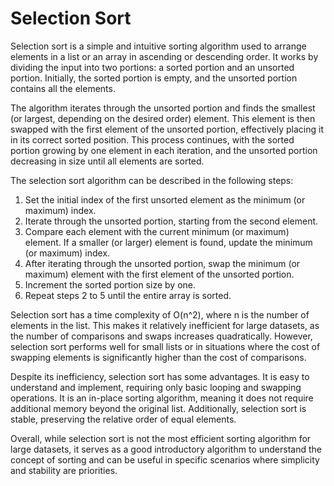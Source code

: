 # Selection Sort

Selection sort is a simple and intuitive sorting algorithm used to arrange elements in a list or an array in ascending or descending order. It works by dividing the input into two portions: a sorted portion and an unsorted portion. Initially, the sorted portion is empty, and the unsorted portion contains all the elements.

The algorithm iterates through the unsorted portion and finds the smallest (or largest, depending on the desired order) element. This element is then swapped with the first element of the unsorted portion, effectively placing it in its correct sorted position. This process continues, with the sorted portion growing by one element in each iteration, and the unsorted portion decreasing in size until all elements are sorted.

The selection sort algorithm can be described in the following steps:

1. Set the initial index of the first unsorted element as the minimum (or maximum) index.
2. Iterate through the unsorted portion, starting from the second element.
3. Compare each element with the current minimum (or maximum) element. If a smaller (or larger) element is found, update the minimum (or maximum) index.
4. After iterating through the unsorted portion, swap the minimum (or maximum) element with the first element of the unsorted portion.
5. Increment the sorted portion size by one.
6. Repeat steps 2 to 5 until the entire array is sorted.

Selection sort has a time complexity of O(n^2), where n is the number of elements in the list. This makes it relatively inefficient for large datasets, as the number of comparisons and swaps increases quadratically. However, selection sort performs well for small lists or in situations where the cost of swapping elements is significantly higher than the cost of comparisons.

Despite its inefficiency, selection sort has some advantages. It is easy to understand and implement, requiring only basic looping and swapping operations. It is an in-place sorting algorithm, meaning it does not require additional memory beyond the original list. Additionally, selection sort is stable, preserving the relative order of equal elements.

Overall, while selection sort is not the most efficient sorting algorithm for large datasets, it serves as a good introductory algorithm to understand the concept of sorting and can be useful in specific scenarios where simplicity and stability are priorities.
